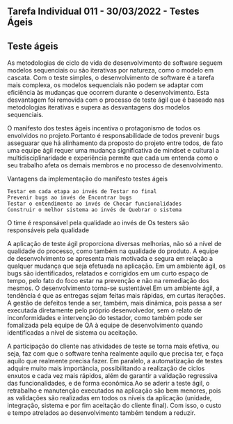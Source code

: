 ## Tarefa Individual 011 - 30/03/2022 - Testes Ágeis




## Teste ágeis 

As metodologias de ciclo de vida de desenvolvimento de software seguem modelos sequenciais ou são iterativas por natureza, como o modelo em cascata. Com o teste simples, o desenvolvimento de software é a tarefa mais complexa, os modelos sequenciais não podem se adaptar com eficiência às mudanças que ocorrem durante o desenvolvimento. Esta desvantagem foi removida com o processo de teste ágil que é baseado nas metodologias iterativas e supera as desvantagens dos modelos sequenciais.

 O manifesto dos testes ágeis incentiva o protagonismo de todos os envolvidos no projeto.Portanto é responsabilidade de todos prevenir bugs asseguarar que há alinhamento da proposto do projeto entre todos, de fato uma equipe ágil requer uma mudança significativa de mindset e cultural a multidisciplinaridade e experiência permite que cada um entenda como o seu trabalho afeta os demais membros e no processo de desenvolvimento.
 
Vantagens da implementação do manifesto testes  ágeis

    Testar em cada etapa ao invés de Testar no final
    Prevenir bugs ao invés de Encontrar bugs
    Testar o entendimento ao invés de Checar funcionalidades
    Construir o melhor sistema ao invés de Quebrar o sistema
   O time é responsável pela qualidade ao invés de Os testers são responsáveis pela qualidade

A aplicação de teste ágil proporciona diversas melhorias, não só a nível de qualidade do processo, como também na qualidade do produto. A equipe de desenvolvimento se apresenta mais motivada e segura em relação a qualquer mudança que seja efetuada na aplicação. Em um ambiente ágil, os bugs são identificados, relatados e corrigidos em um curto espaço de tempo, pelo fato do foco estar na prevenção e não na remediação dos mesmos. O desenvolvimento torna-se sustentável.Em um ambiente ágil, a tendência é que as entregas sejam feitas mais rápidas, em curtas iterações. A gestão de defeitos tende a ser, também, mais dinâmica, pois passa a ser executada diretamente pelo próprio desenvolvedor, sem o relato de inconformidades e intervenção do testador, como também pode ser fomalizada pela equipe de QA à equipe de desenvolvimento quando identificadas a nível de sistema ou aceitação.

A participação do cliente nas atividades de teste se torna mais efetiva, ou seja, faz com que o software tenha realmente aquilo que precisa ter, e faça aquilo que realmente precisa fazer. Em paralelo, a automatização de testes adquire muito mais importância, possibilitando a realização de ciclos enxutos e cada vez mais rápidos, além de garantir a validação regressiva das funcionalidades, e de forma econômica.Ao se aderir a teste ágil, o retrabalho e manutenção executados na aplicação são bem menores, pois as validações são realizadas em todos os níveis da aplicação (unidade, integração, sistema e por fim aceitação do cliente final). Com isso, o custo e tempo atrelados ao desenvolvimento também tendem a reduzir.


